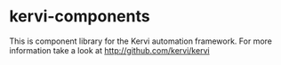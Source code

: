 # kervi-components
This is component library for the Kervi automation framework.
For more information take a look at http://github.com/kervi/kervi
